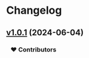 # Changelog


## [v1.0.1](https://github.com/Julone/bpaas-vue/compare/v1.0.2...v1.0.1) (2024-06-04)

### &nbsp;&nbsp;&nbsp;❤️ Contributors

